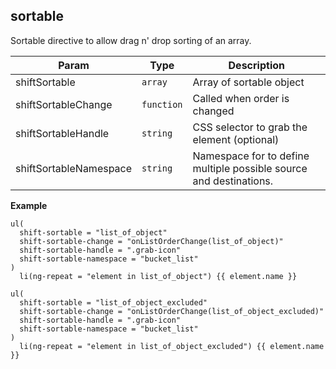 <a name="shift.components.module_sortable"></a>
## sortable
Sortable directive to allow drag n' drop sorting of an array.


| Param | Type | Description |
| --- | --- | --- |
| shiftSortable | <code>array</code> | Array of sortable object |
| shiftSortableChange | <code>function</code> | Called when order is changed |
| shiftSortableHandle | <code>string</code> | CSS selector to grab the element (optional) |
| shiftSortableNamespace | <code>string</code> | Namespace for to define multiple possible source and destinations. |

**Example**  
```jade
ul(
  shift-sortable = "list_of_object"
  shift-sortable-change = "onListOrderChange(list_of_object)"
  shift-sortable-handle = ".grab-icon"
  shift-sortable-namespace = "bucket_list"
)
  li(ng-repeat = "element in list_of_object") {{ element.name }}

ul(
  shift-sortable = "list_of_object_excluded"
  shift-sortable-change = "onListOrderChange(list_of_object_excluded)"
  shift-sortable-handle = ".grab-icon"
  shift-sortable-namespace = "bucket_list"
)
  li(ng-repeat = "element in list_of_object_excluded") {{ element.name }}
```
